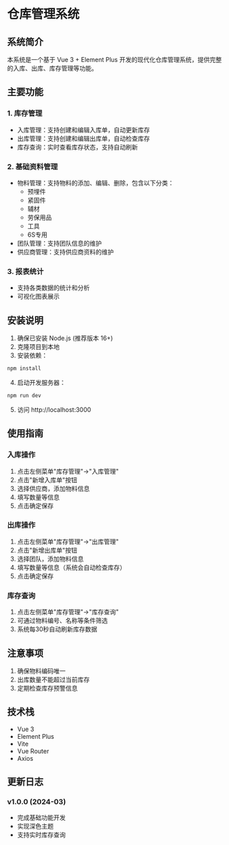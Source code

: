 # 仓库管理系统

## 系统简介
本系统是一个基于 Vue 3 + Element Plus 开发的现代化仓库管理系统，提供完整的入库、出库、库存管理等功能。

## 主要功能
### 1. 库存管理
- 入库管理：支持创建和编辑入库单，自动更新库存
- 出库管理：支持创建和编辑出库单，自动检查库存
- 库存查询：实时查看库存状态，支持自动刷新

### 2. 基础资料管理
- 物料管理：支持物料的添加、编辑、删除，包含以下分类：
  - 预埋件
  - 紧固件
  - 辅材
  - 劳保用品
  - 工具
  - 6S专用
- 团队管理：支持团队信息的维护
- 供应商管理：支持供应商资料的维护

### 3. 报表统计
- 支持各类数据的统计和分析
- 可视化图表展示

## 安装说明
1. 确保已安装 Node.js (推荐版本 16+)
2. 克隆项目到本地
3. 安装依赖：
```bash
npm install
```
4. 启动开发服务器：
```bash
npm run dev
```
5. 访问 http://localhost:3000

## 使用指南
### 入库操作
1. 点击左侧菜单"库存管理"->"入库管理"
2. 点击"新增入库单"按钮
3. 选择供应商，添加物料信息
4. 填写数量等信息
5. 点击确定保存

### 出库操作
1. 点击左侧菜单"库存管理"->"出库管理"
2. 点击"新增出库单"按钮
3. 选择团队，添加物料信息
4. 填写数量等信息（系统会自动检查库存）
5. 点击确定保存

### 库存查询
1. 点击左侧菜单"库存管理"->"库存查询"
2. 可通过物料编号、名称等条件筛选
3. 系统每30秒自动刷新库存数据

## 注意事项
1. 确保物料编码唯一
2. 出库数量不能超过当前库存
3. 定期检查库存预警信息

## 技术栈
- Vue 3
- Element Plus
- Vite
- Vue Router
- Axios

## 更新日志
### v1.0.0 (2024-03)
- 完成基础功能开发
- 实现深色主题
- 支持实时库存查询 